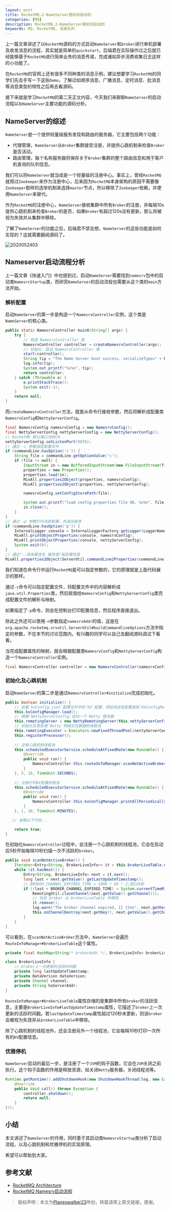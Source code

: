 ```yaml
---
layout: post
title: RocketMQ.2-NameServer是如何启动的
categories: [MQ]
description: RocketMQ.2-NameServer是如何启动的
keywords: MQ, RocketMQ, 消息队列
---
```


上一篇文章讲述了以`RocketMQ`源码的方式启动`NameServer`和`broker`进行单机部署及收发消息的流程，其实就是简单的`quickstart`，后端君在实际操作过之后就已经能够基于`RocketMQ`进行简单业务的消息传递，完成诸如异步消费收集日志这样的小功能了。

在`RocketMQ`的官网上还有很多不同种类的消息示例，建议想要学习`RocketMQ`的同学们先去手写一下这些`Demo`，了解过如顺序消息、广播消息、定时消息、批消息等消息类型的特性之后再去看源码。

接下来就是学习`RocketMQ`的第二天正文内容，今天我们来聊聊`NameServer`的启动流程以`及NameServer`主要功能的源码分析。

## NameServer的综述
`NameServer`是一个提供轻量级服务发现和路由的服务器，它主要包括两个功能：
- 代理管理，`NameServer`从`Broker`集群接受注册，并提供心跳机制来检查`Broker`是否活动。
- 路由管理，每个名称服务器将保存关于`Broker`集群的整个路由信息和用于客户机查询的队列信息。

我们可以将`NameServer`就当成是一个轻量级的注册中心。事实上，曾经`RocketMQ`就用过`Zookeeper`来作为注册中心，后来因为`RocketMQ`本身架构的原因不需要像`Zookeeper`那样的选举机制来选择`master`节点，所以移除了`Zookeeper`依赖，并使用`NameServer`来替代。

作为`RocketMQ`的注册中心，`NameServer`接收集群中所有`Broker`的注册，并每隔10s提供心跳机制来检查`Broker`的是否，如果`Broker`有超过120s没有更新，那么将被视为失效并从集群中移除。

了解了`NameServer`的功能之后，后端君不禁会想，`NameServer`的这些功能是如何实现的？这就需要翻阅源码了。

![2020052403](https://planeswalker23.github.io/images/posts/2020052403.png)

## Nameserver启动流程分析
上一篇文章《快速入门》中也提到过，启动`NameServer`需要找到`namesrv`包中的启动类`NamesrcStartup`类，而研究`NameServer`的启动流程也需要从这个类的`main`方法开始。
### 解析配置
启动`NameServer`的第一步是构造一个`NamesrvController`实例，这个类是`NameServer`的核心类。

```java
public static NamesrvController main0(String[] args) {
    try {
        // 构造 NamesrvController 类
        NamesrvController controller = createNamesrvController(args);
        // 初始化、启动 NamesrvController 类
        start(controller);
        String tip = "The Name Server boot success. serializeType=" + RemotingCommand.getSerializeTypeConfigInThisServer();
        log.info(tip);
        System.out.printf("%s%n", tip);
        return controller;
    } catch (Throwable e) {
        e.printStackTrace();
        System.exit(-1);
    }
    return null;
}
```

而`createNamesrvController`方法，就是从命令行接收参数，然后将解析成配置类`NamesrvConfig`和`NettyServerConfig`。

```java
final NamesrvConfig namesrvConfig = new NamesrvConfig();
final NettyServerConfig nettyServerConfig = new NettyServerConfig();
// RocketMQ 默认端口为9876
nettyServerConfig.setListenPort(9876);
// 通过 -c 参数指定配置文件
if (commandLine.hasOption('c')) {
    String file = commandLine.getOptionValue('c');
    if (file != null) {
        InputStream in = new BufferedInputStream(new FileInputStream(file));
        properties = new Properties();
        properties.load(in);
        MixAll.properties2Object(properties, namesrvConfig);
        MixAll.properties2Object(properties, nettyServerConfig);

        namesrvConfig.setConfigStorePath(file);

        System.out.printf("load config properties file OK, %s%n", file);
        in.close();
    }
}
// 通过 -p 参数打印当前配置，并退出程序
if (commandLine.hasOption('p')) {
    InternalLogger console = InternalLoggerFactory.getLogger(LoggerName.NAMESRV_CONSOLE_NAME);
    MixAll.printObjectProperties(console, namesrvConfig);
    MixAll.printObjectProperties(console, nettyServerConfig);
    System.exit(0);
}
// 通过"--具体属性名 属性值"指定属性值
MixAll.properties2Object(ServerUtil.commandLine2Properties(commandLine), namesrvConfig);
```

我们知道在命令行中运行`RocketMQ`是可以指定参数的，它的原理就是上面代码展示的那样。

通过`-c`命令可以指定配置文件，将配置文件中的内容解析成`java.util.Properties`类，然后赋值给`NamesrvConfig`和`NettyServerConfig`类完成配置文件的解析与映射。

如果指定了`-p`命令，则会在控制台打印配置信息，然后程序直接退出。

除此之外还可以使用`-n`参数指定`namesrvAddr`的值，这是在`org.apache.rocketmq.srvutil.ServerUtil#buildCommandlineOptions`方法中指定的参数，不在本节的讨论范围内，有兴趣的同学可以自己去翻阅源码调试下看看。

当完成配置属性的映射，就会根据配置类`NamesrvConfig`和`NettyServerConfig`构造一个`NamesrvController`实例。
```java
final NamesrvController controller = new NamesrvController(namesrvConfig, nettyServerConfig);
```

### 初始化及心跳机制
启动`NameServer`的第二步是通过`NamesrvController#initialize`完成初始化。

```java
public boolean initialize() {
    // 加载`kvConfig.json`配置文件中的`KV`配置，然后将这些配置放到`KVConfigManager#configTable`属性中
    this.kvConfigManager.load();
    // 根据`NettyServerConfig`启动一个`Netty`服务器
    this.remotingServer = new NettyRemotingServer(this.nettyServerConfig, this.brokerHousekeepingService);
    // 初始化负责处理`Netty`网络交互数据的线程池
    this.remotingExecutor = Executors.newFixedThreadPool(nettyServerConfig.getServerWorkerThreads(), new ThreadFactoryImpl("RemotingExecutorThread_"));
    this.registerProcessor();
    
    // 注册心跳机制线程池
    this.scheduledExecutorService.scheduleAtFixedRate(new Runnable() {
        @Override
        public void run() {
            NamesrvController.this.routeInfoManager.scanNotActiveBroker();
        }
    }, 5, 10, TimeUnit.SECONDS);
    
    // 注册打印KV配置线程池
    this.scheduledExecutorService.scheduleAtFixedRate(new Runnable() {
        @Override
        public void run() {
            NamesrvController.this.kvConfigManager.printAllPeriodically();
        }
    }, 1, 10, TimeUnit.MINUTES);

   // 省略以下代码...

    return true;
}
```

在初始化`NamesrvController`过程中，会注册一个心跳机制的线程池，它会在启动后5秒开始每隔10秒扫描一次不活跃的`broker`。
```java
public void scanNotActiveBroker() {
    Iterator<Entry<String, BrokerLiveInfo>> it = this.brokerLiveTable.entrySet().iterator();
    while (it.hasNext()) {
        Entry<String, BrokerLiveInfo> next = it.next();
        long last = next.getValue().getLastUpdateTimestamp();
        // BROKER_CHANNEL_EXPIRED_TIME = 1000 * 60 * 2;即120秒
        if ((last + BROKER_CHANNEL_EXPIRED_TIME) < System.currentTimeMillis()) {
            RemotingUtil.closeChannel(next.getValue().getChannel());
            // 将该 broker 从 brokerLiveTable 中移除
            it.remove();
            log.warn("The broker channel expired, {} {}ms", next.getKey(), BROKER_CHANNEL_EXPIRED_TIME);
            this.onChannelDestroy(next.getKey(), next.getValue().getChannel());
        }
    }
}
```

可以看到，在`scanNotActiveBroker`方法中，`NameServer`会遍历`RouteInfoManager#brokerLiveTable`这个属性。
```java
private final HashMap<String/* brokerAddr */, BrokerLiveInfo> brokerLiveTable;

class BrokerLiveInfo {
    // broker上一次更新的活跃时间戳
    private long lastUpdateTimestamp;
    private DataVersion dataVersion;
    private Channel channel;
    private String haServerAddr;
}
```

`RouteInfoManager#brokerLiveTable`属性存储的是集群中所有`broker`的活跃信息，主要是`BrokerLiveInfo#lastUpdateTimestamp`属性，它描述了`broker`上一次更新的活跃时间戳。若`lastUpdateTimestamp`属性超过120秒未更新，则该`broker`会被视为失效并从`brokerLiveTable`中移除。

除了心跳机制的线程池外，还会注册另外一个线程池，它会每隔10秒打印一次所有的`KV`配置信息。

### 优雅停机
`NameServer`启动的最后一步，是注册了一个`JVM`的钩子函数，它会在`JVM`关闭之前执行。这个钩子函数的作用是释放资源，如关闭`Netty`服务器，关闭线程池等。
```java
Runtime.getRuntime().addShutdownHook(new ShutdownHookThread(log, new Callable<Void>() {
    @Override
    public Void call() throws Exception {
        controller.shutdown();
        return null;
    }
}));
```

## 小结
本文讲述了`NameServer`的作用，同时基于其启动类`NamesrvStartup`类分析了启动流程，以及心跳机制和优雅停机的实现原理。

希望可以帮助到大家。


## 参考文献
- [RocketMQ Architecture](http://rocketmq.apache.org/docs/rmq-arc/)
- [RocketMQ Namesrv启动流程](https://www.jianshu.com/p/fbbce22b7c92)


> 版权声明：本文为[Planeswalker23](https://github.com/Planeswalker23)所创，转载请带上原文链接，感谢。